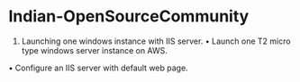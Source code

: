 # Indian-OpenSourceCommunity
1. Launching one windows instance with IIS server.
•	Launch one T2 micro type windows server instance on AWS.

•	Configure an IIS server with default web page.
